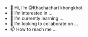- 👋 Hi, I’m @Khachachart khongkhot
- 👀 I’m interested in ...
- 🌱 I’m currently learning ...
- 💞️ I’m looking to collaborate on ...
- 📫 How to reach me ...

<!---
Chamasa/Chamasa is a ✨ special ✨ repository because its `README.md` (this file) appears on your GitHub profile.
You can click the Preview link to take a look at your changes.
--->

